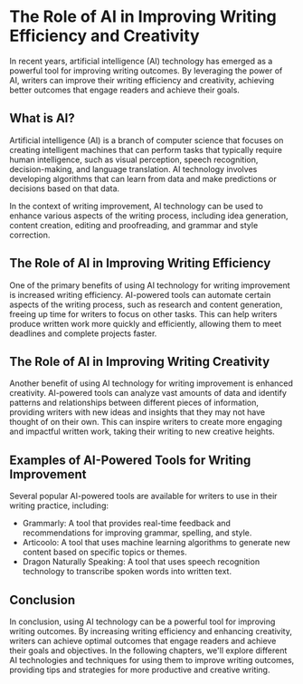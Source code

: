 The Role of AI in Improving Writing Efficiency and Creativity
======================================================================================

In recent years, artificial intelligence (AI) technology has emerged as a powerful tool for improving writing outcomes. By leveraging the power of AI, writers can improve their writing efficiency and creativity, achieving better outcomes that engage readers and achieve their goals.

What is AI?
-----------

Artificial intelligence (AI) is a branch of computer science that focuses on creating intelligent machines that can perform tasks that typically require human intelligence, such as visual perception, speech recognition, decision-making, and language translation. AI technology involves developing algorithms that can learn from data and make predictions or decisions based on that data.

In the context of writing improvement, AI technology can be used to enhance various aspects of the writing process, including idea generation, content creation, editing and proofreading, and grammar and style correction.

The Role of AI in Improving Writing Efficiency
----------------------------------------------

One of the primary benefits of using AI technology for writing improvement is increased writing efficiency. AI-powered tools can automate certain aspects of the writing process, such as research and content generation, freeing up time for writers to focus on other tasks. This can help writers produce written work more quickly and efficiently, allowing them to meet deadlines and complete projects faster.

The Role of AI in Improving Writing Creativity
----------------------------------------------

Another benefit of using AI technology for writing improvement is enhanced creativity. AI-powered tools can analyze vast amounts of data and identify patterns and relationships between different pieces of information, providing writers with new ideas and insights that they may not have thought of on their own. This can inspire writers to create more engaging and impactful written work, taking their writing to new creative heights.

Examples of AI-Powered Tools for Writing Improvement
----------------------------------------------------

Several popular AI-powered tools are available for writers to use in their writing practice, including:

* Grammarly: A tool that provides real-time feedback and recommendations for improving grammar, spelling, and style.
* Articoolo: A tool that uses machine learning algorithms to generate new content based on specific topics or themes.
* Dragon Naturally Speaking: A tool that uses speech recognition technology to transcribe spoken words into written text.

Conclusion
----------

In conclusion, using AI technology can be a powerful tool for improving writing outcomes. By increasing writing efficiency and enhancing creativity, writers can achieve optimal outcomes that engage readers and achieve their goals and objectives. In the following chapters, we'll explore different AI technologies and techniques for using them to improve writing outcomes, providing tips and strategies for more productive and creative writing.
